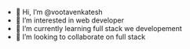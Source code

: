 - 👋 Hi, I’m @vootavenkatesh
- 👀 I’m interested in web developer
- 🌱 I’m currently learning full stack we developement
- 💞️ I’m looking to collaborate on full stack


<!---
vootavenkatesh/vootavenkatesh is a ✨ special ✨ repository because its `README.md` (this file) appears on your GitHub profile.
You can click the Preview link to take a look at your changes.
--->
